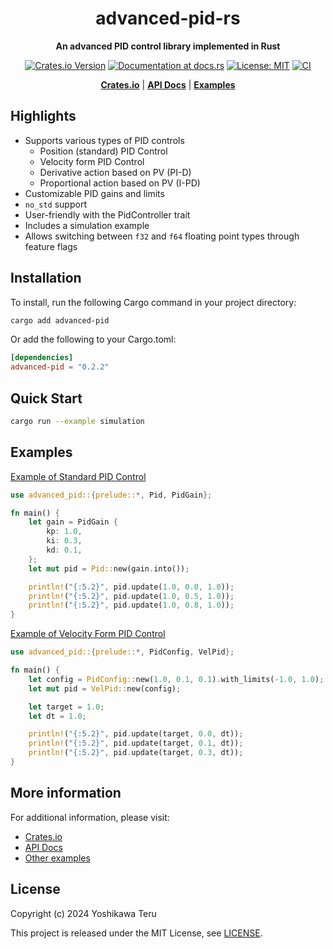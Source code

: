 <div align="center">

# advanced-pid-rs

**An advanced PID control library implemented in Rust**

[![Crates.io Version](https://img.shields.io/crates/v/advanced-pid)](https://crates.io/crates/advanced-pid)
[![Documentation at docs.rs](https://img.shields.io/docsrs/advanced-pid)](https://docs.rs/advanced-pid)
[![License: MIT](https://img.shields.io/github/license/teruyamato0731/advanced-pid-rs)](https://github.com/teruyamato0731/advanced-pid-rs/blob/main/LICENSE)
[![CI](https://github.com/teruyamato0731/advanced-pid-rs/actions/workflows/ci.yaml/badge.svg)](https://github.com/teruyamato0731/advanced-pid-rs/actions/workflows/ci.yaml)

[**Crates.io**](https://crates.io/crates/advanced-pid)
| [**API Docs**](https://docs.rs/advanced-pid)
| [**Examples**](https://github.com/teruyamato0731/advanced-pid-rs/tree/main/examples)

</div>

## Highlights
- Supports various types of PID controls
    - Position (standard) PID Control
    - Velocity form PID Control
    - Derivative action based on PV (PI-D)
    - Proportional action based on PV (I-PD)
- Customizable PID gains and limits
- `no_std` support
- User-friendly with the PidController trait
- Includes a simulation example
- Allows switching between `f32` and `f64` floating point types through feature flags

## Installation
To install, run the following Cargo command in your project directory:
```bash
cargo add advanced-pid
```

Or add the following to your Cargo.toml:
```toml
[dependencies]
advanced-pid = "0.2.2"
```

## Quick Start
```bash
cargo run --example simulation
```

## Examples

[Example of Standard PID Control](https://github.com/teruyamato0731/advanced-pid-rs/blob/main/examples/simple.rs)

```rust
use advanced_pid::{prelude::*, Pid, PidGain};

fn main() {
    let gain = PidGain {
        kp: 1.0,
        ki: 0.3,
        kd: 0.1,
    };
    let mut pid = Pid::new(gain.into());

    println!("{:5.2}", pid.update(1.0, 0.0, 1.0));
    println!("{:5.2}", pid.update(1.0, 0.5, 1.0));
    println!("{:5.2}", pid.update(1.0, 0.8, 1.0));
}
```

[Example of Velocity Form PID Control](https://github.com/teruyamato0731/advanced-pid-rs/blob/main/examples/vel_pid.rs)

```rust
use advanced_pid::{prelude::*, PidConfig, VelPid};

fn main() {
    let config = PidConfig::new(1.0, 0.1, 0.1).with_limits(-1.0, 1.0);
    let mut pid = VelPid::new(config);

    let target = 1.0;
    let dt = 1.0;

    println!("{:5.2}", pid.update(target, 0.0, dt));
    println!("{:5.2}", pid.update(target, 0.1, dt));
    println!("{:5.2}", pid.update(target, 0.3, dt));
}
```

## More information
For additional information, please visit:
- [Crates.io](https://crates.io/crates/advanced-pid)
- [API Docs](https://docs.rs/advanced-pid)
- [Other examples](https://github.com/teruyamato0731/advanced-pid-rs/tree/main/examples)

## License
Copyright (c) 2024 Yoshikawa Teru

This project is released under the MIT License, see [LICENSE](https://github.com/teruyamato0731/advanced-pid-rs/blob/main/LICENSE).
